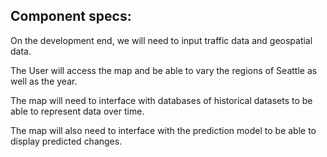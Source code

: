## Component specs:

On the development end, we will need to input traffic data and geospatial data.

The User will access the map and be able to vary the regions of Seattle as well as the year.

The map will need to interface with databases of historical datasets to be able to represent data over time.

The map will also need to interface with the prediction model to be able to display predicted changes.
